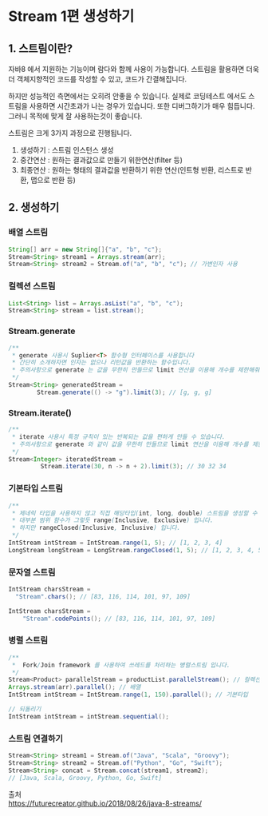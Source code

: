 # Stream 1편 생성하기

## 1. 스트림이란?
자바8 에서 지원하는 기능이며 람다와 함께 사용이 가능합니다. 스트림을 활용하면
더욱더 객체지향적인 코드를 작성할 수 있고, 코드가 간결해집니다.

하지만 성능적인 측면에서는 오히려 안좋을 수 있습니다. 실제로 코딩테스트
에서도 스트림을 사용하면 시간초과가 나는 경우가 있습니다. 또한
디버그하기가 매우 힘듭니다. 
그러니 목적에 맞게 잘 사용하는것이 좋습니다.


스트림은 크게 3가지 과정으로 진행됩니다.

1. 생성하기 : 스트림 인스턴스 생성
2. 중간연산 : 원하는 결과값으로 만들기 위한연산(filter 등)
3. 최종연산 : 원하는 형태의 결과값을 반환하기 위한 연산(인트형 반환, 리스트로 반환, 맵으로 반환 등)

## 2. 생성하기

### 배열 스트림
```java
String[] arr = new String[]{"a", "b", "c"};
Stream<String> stream1 = Arrays.stream(arr);
Stream<String> stream2 = Stream.of("a", "b", "c"); // 가변인자 사용
```

### 컬렉션 스트림
```java
List<String> list = Arrays.asList("a", "b", "c");
Stream<String> stream = list.stream();
```

### Stream.generate
```java
/**
 * generate 사용시 Suplier<T> 함수형 인터페이스를 사용합니다
 * 간단히 소개하자면 인자는 없으나 리턴값을 반환하는 함수입니다.
 * 주의사항으로 generate 는 값을 무한히 만들므로 limit 연산을 이용해 개수를 제한해줘야 합니다.
 */
Stream<String> generatedStream =
        Stream.generate(() -> "g").limit(3); // [g, g, g]
```

### Stream.iterate()
```java
/**
 * iterate 사용시 특정 규칙이 있는 반복되는 값을 편하게 만들 수 있습니다.
 * 주의사항으로 generate 와 같이 값을 무한히 만들므로 limit 연산을 이용해 개수를 제한해줘야 합니다.
 */
Stream<Integer> iteratedStream =
         Stream.iterate(30, n -> n + 2).limit(3); // 30 32 34
```

### 기본타입 스트림
```java
/**
 * 제네릭 타입을 사용하지 않고 직접 해당타입(int, long, double) 스트림을 생성할 수 있습니다.
 * 대부분 범위 함수가 그렇듯 range(Inclusive, Exclusive) 입니다.
 * 하지만 rangeClosed(Inclusive, Inclusive) 입니다.
 */
IntStream intStream = IntStream.range(1, 5); // [1, 2, 3, 4]
LongStream longStream = LongStream.rangeClosed(1, 5); // [1, 2, 3, 4, 5]
```

### 문자열 스트림
```java
IntStream charsStream = 
  "Stream".chars(); // [83, 116, 114, 101, 97, 109]

IntStream charsStream =
    "Stream".codePoints(); // [83, 116, 114, 101, 97, 109]
```

### 병렬 스트림
```java
/**
 *  Fork/Join framework 를 사용하여 쓰레드를 처리하는 병렬스트림 입니다.
 */
Stream<Product> parallelStream = productList.parallelStream(); // 컬렉션
Arrays.stream(arr).parallel(); // 배열
IntStream intStream = IntStream.range(1, 150).parallel(); // 기본타입

// 되돌리기
IntStream intStream = intStream.sequential();
```

### 스트림 연결하기
```java
Stream<String> stream1 = Stream.of("Java", "Scala", "Groovy");
Stream<String> stream2 = Stream.of("Python", "Go", "Swift");
Stream<String> concat = Stream.concat(stream1, stream2);
// [Java, Scala, Groovy, Python, Go, Swift]
```

출처  
https://futurecreator.github.io/2018/08/26/java-8-streams/